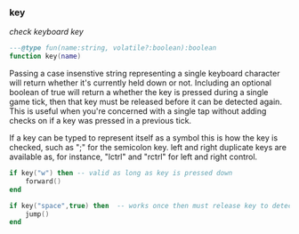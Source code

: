 ### key

_check keyboard key_

```lua
---@type fun(name:string, volatile?:boolean):boolean
function key(name)
```

Passing a case insenstive string representing a single keyboard character will return whether it's currently held down or not. Including an optional boolean of true will return a whether the key is pressed during a single game tick, then that key must be released before it can be detected again. This is useful when you're concerned with a single tap without adding checks on if a key was pressed in a previous tick.

If a key can be typed to represent itself as a symbol this is how the key is checked, such as ";" for the semicolon key. left and right duplicate keys are available as, for instance, "lctrl" and "rctrl" for left and right control.

```lua
if key("w") then -- valid as long as key is pressed down
    forward()
end

if key("space",true) then  -- works once then must release key to detect again
    jump()
end
```
